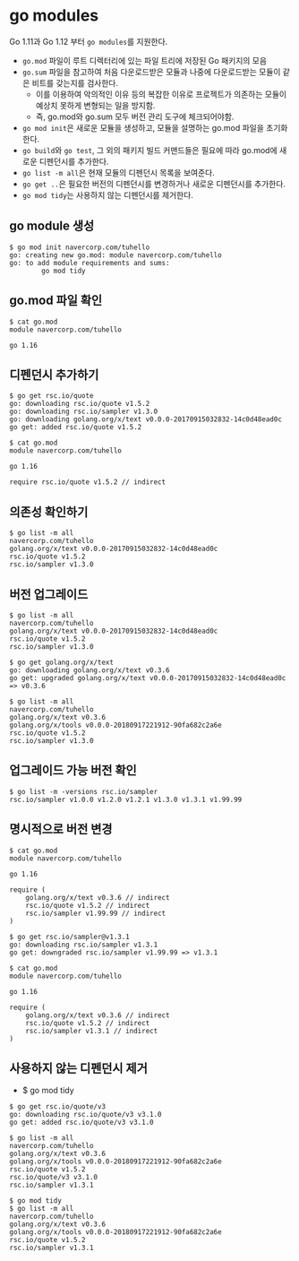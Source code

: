 # go modules
 Go 1.11과 Go 1.12 부터 ```go modules```를 지원한다.
 
* ```go.mod``` 파일이 루트 디렉터리에 있는 파일 트리에 저장된 Go 패키지의 모음
* ```go.sum``` 파일을 참고하여 처음 다운로드받은 모듈과 나중에 다운로드받는 모듈이 같은 비트를 갖는지를 검사한다.
    * 이를 이용하여 악의적인 이유 등의 복잡한 이유로 프로젝트가 의존하는 모듈이 예상치 못하게 변형되는 일을 방지함.
    * 즉, go.mod와 go.sum 모두 버전 관리 도구에 체크되어야함.
* ```go mod init```은 새로운 모듈을 생성하고, 모듈을 설명하는 go.mod 파일을 초기화한다.
* ```go build```와 ```go test```, 그 외의 패키지 빌드 커맨드들은 필요에 따라 go.mod에 새로운 디펜던시를 추가한다.
* ```go list -m all```은 현재 모듈의 디펜던시 목록을 보여준다.
* ```go get ..```은 필요한 버전의 디펜던시를 변경하거나 새로운 디펜던시를 추가한다.
* ```go mod tidy```는 사용하지 않는 디펜던시를 제거한다.

## go module 생성
```
$ go mod init navercorp.com/tuhello
go: creating new go.mod: module navercorp.com/tuhello
go: to add module requirements and sums:
        go mod tidy
```

## go.mod 파일 확인
```
$ cat go.mod 
module navercorp.com/tuhello

go 1.16
```

## 디펜던시 추가하기
```
$ go get rsc.io/quote
go: downloading rsc.io/quote v1.5.2
go: downloading rsc.io/sampler v1.3.0
go: downloading golang.org/x/text v0.0.0-20170915032832-14c0d48ead0c
go get: added rsc.io/quote v1.5.2

$ cat go.mod 
module navercorp.com/tuhello

go 1.16

require rsc.io/quote v1.5.2 // indirect
```

## 의존성 확인하기
```
$ go list -m all
navercorp.com/tuhello
golang.org/x/text v0.0.0-20170915032832-14c0d48ead0c
rsc.io/quote v1.5.2
rsc.io/sampler v1.3.0
```

## 버전 업그레이드
```
$ go list -m all
navercorp.com/tuhello
golang.org/x/text v0.0.0-20170915032832-14c0d48ead0c
rsc.io/quote v1.5.2
rsc.io/sampler v1.3.0

$ go get golang.org/x/text
go: downloading golang.org/x/text v0.3.6
go get: upgraded golang.org/x/text v0.0.0-20170915032832-14c0d48ead0c => v0.3.6

$ go list -m all
navercorp.com/tuhello
golang.org/x/text v0.3.6
golang.org/x/tools v0.0.0-20180917221912-90fa682c2a6e
rsc.io/quote v1.5.2
rsc.io/sampler v1.3.0
```

## 업그레이드 가능 버전 확인
```
$ go list -m -versions rsc.io/sampler
rsc.io/sampler v1.0.0 v1.2.0 v1.2.1 v1.3.0 v1.3.1 v1.99.99
```

## 명시적으로 버전 변경
```
$ cat go.mod
module navercorp.com/tuhello

go 1.16

require (
	golang.org/x/text v0.3.6 // indirect
	rsc.io/quote v1.5.2 // indirect
	rsc.io/sampler v1.99.99 // indirect
)

$ go get rsc.io/sampler@v1.3.1
go: downloading rsc.io/sampler v1.3.1
go get: downgraded rsc.io/sampler v1.99.99 => v1.3.1

$ cat go.mod
module navercorp.com/tuhello

go 1.16

require (
	golang.org/x/text v0.3.6 // indirect
	rsc.io/quote v1.5.2 // indirect
	rsc.io/sampler v1.3.1 // indirect
)
```

## 사용하지 않는 디펜던시 제거
 * $ go mod tidy
```
$ go get rsc.io/quote/v3
go: downloading rsc.io/quote/v3 v3.1.0
go get: added rsc.io/quote/v3 v3.1.0

$ go list -m all
navercorp.com/tuhello
golang.org/x/text v0.3.6
golang.org/x/tools v0.0.0-20180917221912-90fa682c2a6e
rsc.io/quote v1.5.2
rsc.io/quote/v3 v3.1.0
rsc.io/sampler v1.3.1

$ go mod tidy
$ go list -m all
navercorp.com/tuhello
golang.org/x/text v0.3.6
golang.org/x/tools v0.0.0-20180917221912-90fa682c2a6e
rsc.io/quote v1.5.2
rsc.io/sampler v1.3.1
```
